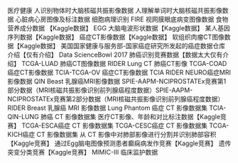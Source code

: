 
医疗健康
人识别物体时大脑核磁共振影像数据
人理解单词时大脑核磁共振影像数据
心脏病心房图像及标注数据
细胞病理识别
FIRE 视网膜眼底病变图像数据
食物营养成分数据 【Kaggle数据】
EGG 大脑电波形状数据【Kaggle数据】
某人基因序列数据【Kaggle数据】
癌症CT影像数据【Kaggle数据】
软组织肉瘤CT图像数据【Kaggle数据】
美国国家健康与服务部-国家癌症研究所发起的癌症数据仓库介绍【仅有介绍】
Data ScienceBowl 2017 肺癌识别竞赛数据【数据太大仅有介绍】
TCGA-LUAD 肺癌CT图像数据
RIDER Lung CT 肺癌CT影像
TCGA-COAD癌症CT影像数据
TCIA-TCGA-OV 癌症CT影像数据
TCIA RIDER NEURO癌症MRI影像数据
QIN Beast 乳腺癌MRI影像数据
SPIE-AAPM-NCIPROSTATEx竞赛第1部分数据（MRI核磁共振影像识别前列腺癌程度数据）SPIE-AAPM-NCIPROSTATEx竞赛第2部分数据（MRI核磁共振影像识别前列腺癌程度数据）RIDER Breast 乳腺癌 MRI 影像数据
Lung Phantom 癌症 CT 影像数据集
TCIA-QIN-LUNG 肺癌 CT 影像数据集
医疗CT影像、年龄和对比标注数据【Kaggle竞赛】
TCGA-ESCA癌症 CT 影像数据集
TCGA-CESC癌症 CT 影像数据集
TCGA-KICH癌症 CT 影像数据集
从 CT 影像中对肺部影像进行分割并识别肺部容积【Kaggle竞赛】
通过Egg脑电图像预测患者癫痫病发作竞赛【Kaggle竞赛】
遗传突变分类竞赛【Kaggle竞赛】
MIMIC-III 临床监护数据
